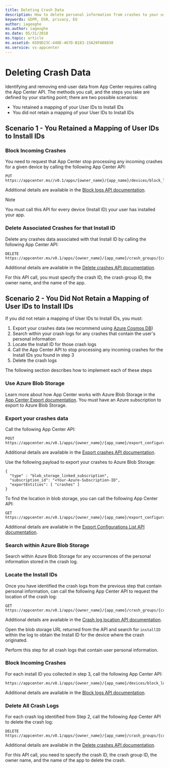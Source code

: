 ```yaml
---
title: Deleting Crash Data
description: How to delete personal information from crashes to your users
keywords: GDPR, DSR, privacy, EU
author: iageoghe
ms.author: iageoghe
ms.date: 05/31/2018 
ms.topic: article 
ms.assetid: 65D9D23C-440E-467D-B183-15A29FA08830
ms.service: vs-appcenter
---
```


# Deleting Crash Data

Identifying and removing end-user data from App Center requires calling the App Center API. The methods you call, and the steps you take are defined by your starting point; there are two possible scenarios:

- You retained a mapping of your User IDs to Install IDs
- You did not retain a mapping of your User IDs to Install IDs

## Scenario 1 - You Retained a Mapping of User IDs to Install IDs

### Block Incoming Crashes

You need to request that App Center stop processing any incoming crashes for a given device by calling the following App Center API:

```
PUT https://appcenter.ms//v0.1/apps/{owner_name}/{app_name}/devices/block_logs/{install_id}
```

Additional details are available in the [Block logs API documentation](https://openapi.appcenter.ms/#/analytics/Devices_BlockLogs).

> [!NOTE]
> You must call this API for every device (Install ID) your user has installed your app.

### Delete Associated Crashes for that Install ID

Delete any crashes data associated with that Install ID by calling the following App Center API:

```
DELETE https://appcenter.ms/v0.1/apps/{owner_name}/{app_name}/crash_groups/{crash_group_id}/crashes/{crash_id}
```

Additional details are available in the [Delete crashes API documentation](https://openapi.appcenter.ms/#/crash/crashes_delete).

For this API call, you must specify the crash ID, the crash group ID, the owner name, and the name of the app.

## Scenario 2 - You Did Not Retain a Mapping of User IDs to Install IDs

If you did not retain a mapping of User IDs to Install IDs, you must:

1. Export your crashes data (we recommend using [Azure Cosmos DB](https://azure.microsoft.com/en-us/services/cosmos-db/))
2. Search within your crash logs for any crashes that contain the user's personal information
3. Locate the Install ID for those crash logs
4. Call the App Center API to stop processing any incoming crashes for the Install IDs you found in step 3
5. Delete the crash logs

The following section describes how to implement each of these steps

### Use Azure Blob Storage

Learn more about how App Center works with Azure Blob Storage in the [App Center Export documentation](https://docs.microsoft.com/en-us/appcenter/analytics/export). You must have an Azure subscription to export to Azure Blob Storage.

### Export your crashes data

Call the following App Center API:

```
POST https://appcenter.ms/v0.1/apps/{owner_name}/{app_name}/export_configurations
```

Additional details are available in the [Export crashes API documentation](https://openapi.appcenter.ms/#/export/ExportConfigurations_Create).

Use the following payload to export your crashes to Azure Blob Storage:

```
{
  "type" : "blob_storage_linked_subscription",
  "subscription_id": "<Your-Azure-Subscription-ID",
  "exportEntities": [ "crashes" ]
}
```

To find the location in blob storage, you can call the following App Center API:

```
GET https://appcenter.ms/v0.1/apps/{owner_name}/{app_name}/export_configurations
```

Additional details are available in the [Export Configurations List API documentation](https://openapi.appcenter.ms/#/export/ExportConfigurations_List).

### Search within Azure Blob Storage

Search within Azure Blob Storage for any occurrences of the personal information stored in the crash log.

### Locate the Install IDs

Once you have identified the crash logs from the previous step that contain personal information, can call the following App Center API to request the location of the crash log:

```
GET https://appcenter.ms/v0.1/apps/{owner_name}/{app_name}/crash_groups/{crash_group_id}/crashes/{crash_id}/raw/location
```

Additional details are available in the [Crash log location API documentation](https://openapi.appcenter.ms/#/crash/crashes_getRawCrashLocation).

Open the blob storage URL returned from the API and search for `installID` within the log to obtain the Install ID for the device where the crash originated.

Perform this step for all crash logs that contain user personal information.

### Block Incoming Crashes

For each install ID you collected in step 3, call the following App Center API:

```
https://appcenter.ms/v0.1/apps/{owner_name}/{app_name}/devices/block_logs/{install_id}
```

Additional details are available in the [Block logs API documentation](https://openapi.appcenter.ms/#/analytics/Devices_BlockLogs).

### Delete All Crash Logs

For each crash log identified from Step 2, call the following App Center API to delete the crash log:

```
DELETE https://appcenter.ms/v0.1/apps/{owner_name}/{app_name}/crash_groups/{crash_group_id}/crashes/{crash_id}
```

Additional details are available in the [Delete crashes API documentation](https://openapi.appcenter.ms/#/crash/crashes_delete).

For this API call, you need to specify the crash ID, the crash group ID, the owner name, and the name of the app to delete the crash.
